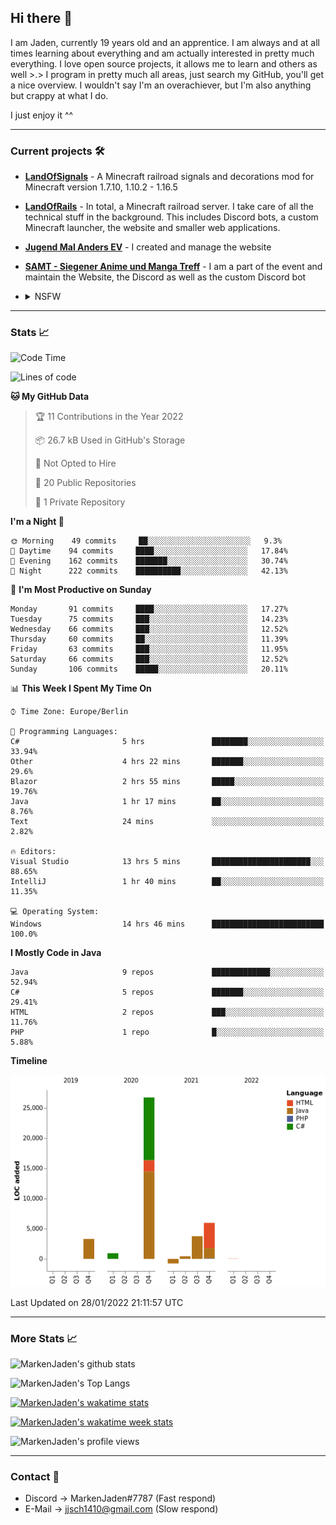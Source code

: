 ## Hi there 👋
I am Jaden, currently 19 years old and an apprentice. I am always and at all times learning about everything and am actually interested in pretty much everything. I love open source projects, it allows me to learn and others as well >.>
I program in pretty much all areas, just search my GitHub, you'll get a nice overview.
I wouldn't say I'm an overachiever, but I'm also anything but crappy at what I do.

I just enjoy it ^^

---

### Current projects 🛠

* [**LandOfSignals**](https://github.com/LandOfRails/LandOfSignals) - A Minecraft railroad signals and decorations mod for Minecraft version 1.7.10, 1.10.2 - 1.16.5
* [**LandOfRails**](https://github.com/LandOfRails) - In total, a Minecraft railroad server. I take care of all the technical stuff in the background. This includes Discord bots, a custom Minecraft launcher, the website and smaller web applications.
* [**Jugend Mal Anders EV**](https://jugendmalanders.de/) - I created and manage the website
* [**SAMT - Siegener Anime und Manga Treff**](https://github.com/Siegener-Anime-und-Manga-Treff-SAMT) - I am a part of the event and maintain the Website, the Discord as well as the custom Discord bot
* <details> 
  <summary>NSFW</summary>
  
  [**Nekos**](https://github.com/MarkenJaden/Nekos) - Website providing you with random lewd neko pics
  
</details>

---

### Stats 📈

<!--START_SECTION:waka-->
![Code Time](http://img.shields.io/badge/Code%20Time-559%20hrs%2014%20mins-blue)

![Lines of code](https://img.shields.io/badge/From%20Hello%20World%20I%27ve%20Written-40%20Thousand%20lines%20of%20code-blue)

**🐱 My GitHub Data** 

> 🏆 11 Contributions in the Year 2022
 > 
> 📦 26.7 kB Used in GitHub's Storage 
 > 
> 🚫 Not Opted to Hire
 > 
> 📜 20 Public Repositories 
 > 
> 🔑 1 Private Repository 
 > 
**I'm a Night 🦉** 

```text
🌞 Morning    49 commits     ██░░░░░░░░░░░░░░░░░░░░░░░   9.3% 
🌆 Daytime    94 commits     ████░░░░░░░░░░░░░░░░░░░░░   17.84% 
🌃 Evening    162 commits    ███████░░░░░░░░░░░░░░░░░░   30.74% 
🌙 Night      222 commits    ██████████░░░░░░░░░░░░░░░   42.13%

```
📅 **I'm Most Productive on Sunday** 

```text
Monday       91 commits     ████░░░░░░░░░░░░░░░░░░░░░   17.27% 
Tuesday      75 commits     ███░░░░░░░░░░░░░░░░░░░░░░   14.23% 
Wednesday    66 commits     ███░░░░░░░░░░░░░░░░░░░░░░   12.52% 
Thursday     60 commits     ██░░░░░░░░░░░░░░░░░░░░░░░   11.39% 
Friday       63 commits     ███░░░░░░░░░░░░░░░░░░░░░░   11.95% 
Saturday     66 commits     ███░░░░░░░░░░░░░░░░░░░░░░   12.52% 
Sunday       106 commits    █████░░░░░░░░░░░░░░░░░░░░   20.11%

```


📊 **This Week I Spent My Time On** 

```text
⌚︎ Time Zone: Europe/Berlin

💬 Programming Languages: 
C#                       5 hrs               ████████░░░░░░░░░░░░░░░░░   33.94% 
Other                    4 hrs 22 mins       ███████░░░░░░░░░░░░░░░░░░   29.6% 
Blazor                   2 hrs 55 mins       █████░░░░░░░░░░░░░░░░░░░░   19.76% 
Java                     1 hr 17 mins        ██░░░░░░░░░░░░░░░░░░░░░░░   8.76% 
Text                     24 mins             ░░░░░░░░░░░░░░░░░░░░░░░░░   2.82%

🔥 Editors: 
Visual Studio            13 hrs 5 mins       ██████████████████████░░░   88.65% 
IntelliJ                 1 hr 40 mins        ██░░░░░░░░░░░░░░░░░░░░░░░   11.35%

💻 Operating System: 
Windows                  14 hrs 46 mins      █████████████████████████   100.0%

```

**I Mostly Code in Java** 

```text
Java                     9 repos             █████████████░░░░░░░░░░░░   52.94% 
C#                       5 repos             ███████░░░░░░░░░░░░░░░░░░   29.41% 
HTML                     2 repos             ███░░░░░░░░░░░░░░░░░░░░░░   11.76% 
PHP                      1 repo              █░░░░░░░░░░░░░░░░░░░░░░░░   5.88%

```


**Timeline**

![Chart not found](https://raw.githubusercontent.com/MarkenJaden/MarkenJaden/main/charts/bar_graph.png) 


 Last Updated on 28/01/2022 21:11:57 UTC
<!--END_SECTION:waka-->

---

### More Stats 📈

![MarkenJaden's github stats](https://github-readme-stats.vercel.app/api?username=MarkenJaden&count_private=true&show_icons=true&theme=radical)

![MarkenJaden's Top Langs](https://github-readme-stats.vercel.app/api/top-langs/?username=MarkenJaden&theme=radical)

[![MarkenJaden's wakatime stats](https://github-readme-stats.vercel.app/api/wakatime?username=MarkenJaden&theme=radical)](https://wakatime.com/@17f322c9-222a-48b4-9e15-983c41f7aed4)

[![MarkenJaden's wakatime week stats](https://wakatime.com/badge/user/17f322c9-222a-48b4-9e15-983c41f7aed4.svg)](https://wakatime.com/@17f322c9-222a-48b4-9e15-983c41f7aed4)

<!--[![MarkenJaden's Codewars stats](https://www.codewars.com/users/MarkenJaden/badges/large)](https://www.codewars.com/users/MarkenJaden)-->

![MarkenJaden's profile views](https://komarev.com/ghpvc/?username=MarkenJaden)

---

### Contact 💌

* Discord -> MarkenJaden#7787 (Fast respond)
* E-Mail -> jjsch1410@gmail.com (Slow respond)



<!--
**MarkenJaden/MarkenJaden** is a ✨ _special_ ✨ repository because its `README.md` (this file) appears on your GitHub profile.

Here are some ideas to get you started:

- 🔭 I’m currently working on ...
- 🌱 I’m currently learning ...
- 👯 I’m looking to collaborate on ...
- 🤔 I’m looking for help with ...
- 💬 Ask me about ...
- 📫 How to reach me: ...
- 😄 Pronouns: ...
- ⚡ Fun fact: ...
-->
